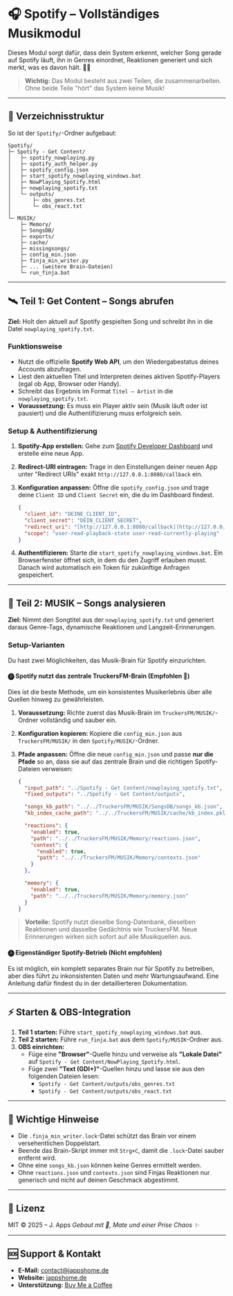 # 🎧 Spotify – Vollständiges Musikmodul

Dieses Modul sorgt dafür, dass dein System erkennt, welcher Song gerade auf Spotify läuft, ihn in Genres einordnet, Reaktionen generiert und sich merkt, was es davon hält. 🧠💖

> **Wichtig:** Das Modul besteht aus zwei Teilen, die zusammenarbeiten. Ohne beide Teile "hört" das System keine Musik!

---

## 📂 Verzeichnisstruktur

So ist der `Spotify/`-Ordner aufgebaut:

```plaintext
Spotify/
├─ Spotify - Get Content/
│   ├─ spotify_nowplaying.py
│   ├─ spotify_auth_helper.py
│   ├─ spotify_config.json
│   ├─ start_spotify_nowplaying_windows.bat
│   ├─ NowPlaying_Spotify.html
│   ├─ nowplaying_spotify.txt
│   └─ outputs/
│       ├─ obs_genres.txt
│       └─ obs_react.txt
│
└─ MUSIK/
    ├─ Memory/
    ├─ SongsDB/
    ├─ exports/
    ├─ cache/
    ├─ missingsongs/
    ├─ config_min.json
    ├─ finja_min_writer.py
    ├─ ... (weitere Brain-Dateien)
    └─ run_finja.bat
```

---

## 🛰️ Teil 1: Get Content – Songs abrufen

**Ziel:** Holt den aktuell auf Spotify gespielten Song und schreibt ihn in die Datei `nowplaying_spotify.txt`.

### Funktionsweise

-   Nutzt die offizielle **Spotify Web API**, um den Wiedergabestatus deines Accounts abzufragen.
-   Liest den aktuellen Titel und Interpreten deines aktiven Spotify-Players (egal ob App, Browser oder Handy).
-   Schreibt das Ergebnis im Format `Titel — Artist` in die `nowplaying_spotify.txt`.
-   **Voraussetzung:** Es muss ein Player aktiv sein (Musik läuft oder ist pausiert) und die Authentifizierung muss erfolgreich sein.

### Setup & Authentifizierung

1.  **Spotify-App erstellen:** Gehe zum [Spotify Developer Dashboard](https://developer.spotify.com/dashboard) und erstelle eine neue App.
2.  **Redirect-URI eintragen:** Trage in den Einstellungen deiner neuen App unter "Redirect URIs" exakt `http://127.0.0.1:8080/callback` ein.
3.  **Konfiguration anpassen:** Öffne die `spotify_config.json` und trage deine `Client ID` und `Client Secret` ein, die du im Dashboard findest.

    ```json
    {
      "client_id": "DEINE_CLIENT_ID",
      "client_secret": "DEIN_CLIENT_SECRET",
      "redirect_uri": "[http://127.0.0.1:8080/callback](http://127.0.0.1:8080/callback)",
      "scope": "user-read-playback-state user-read-currently-playing"
    }
    ```
4.  **Authentifizieren:** Starte die `start_spotify_nowplaying_windows.bat`. Ein Browserfenster öffnet sich, in dem du den Zugriff erlauben musst. Danach wird automatisch ein Token für zukünftige Anfragen gespeichert.

---

## 🧠 Teil 2: MUSIK – Songs analysieren

**Ziel:** Nimmt den Songtitel aus der `nowplaying_spotify.txt` und generiert daraus Genre-Tags, dynamische Reaktionen und Langzeit-Erinnerungen.

### Setup-Varianten

Du hast zwei Möglichkeiten, das Musik-Brain für Spotify einzurichten.

#### 🅑 Spotify nutzt das zentrale TruckersFM-Brain (Empfohlen 💖)

Dies ist die beste Methode, um ein konsistentes Musikerlebnis über alle Quellen hinweg zu gewährleisten.

1.  **Voraussetzung:** Richte zuerst das Musik-Brain im `TruckersFM/MUSIK/`-Ordner vollständig und sauber ein.
2.  **Konfiguration kopieren:** Kopiere die `config_min.json` aus `TruckersFM/MUSIK/` in den `Spotify/MUSIK/`-Ordner.
3.  **Pfade anpassen:** Öffne die neue `config_min.json` und passe **nur die Pfade** so an, dass sie auf das zentrale Brain und die richtigen Spotify-Dateien verweisen:

    ```json
    {
      "input_path": "../Spotify - Get Content/nowplaying_spotify.txt",
      "fixed_outputs": "../Spotify - Get Content/outputs",
    
      "songs_kb_path": "../../TruckersFM/MUSIK/SongsDB/songs_kb.json",
      "kb_index_cache_path": "../../TruckersFM/MUSIK/cache/kb_index.pkl",
    
      "reactions": {
        "enabled": true,
        "path": "../../TruckersFM/MUSIK/Memory/reactions.json",
        "context": {
          "enabled": true,
          "path": "../../TruckersFM/MUSIK/Memory/contexts.json"
        }
      },
    
      "memory": {
        "enabled": true,
        "path": "../../TruckersFM/MUSIK/Memory/memory.json"
      }
    }
    ```
> **Vorteile:** Spotify nutzt dieselbe Song-Datenbank, dieselben Reaktionen und dasselbe Gedächtnis wie TruckersFM. Neue Erinnerungen wirken sich sofort auf alle Musikquellen aus.

#### 🅐 Eigenständiger Spotify-Betrieb (Nicht empfohlen)
Es ist möglich, ein komplett separates Brain nur für Spotify zu betreiben, aber dies führt zu inkonsistenten Daten und mehr Wartungsaufwand. Eine Anleitung dafür findest du in der detaillierteren Dokumentation.

---

## ⚡ Starten & OBS-Integration

1.  **Teil 1 starten:** Führe `start_spotify_nowplaying_windows.bat` aus.
2.  **Teil 2 starten:** Führe `run_finja.bat` aus dem `Spotify/MUSIK`-Ordner aus.
3.  **OBS einrichten:**
    -   Füge eine **"Browser"**-Quelle hinzu und verweise als **"Lokale Datei"** auf `Spotify - Get Content/NowPlaying_Spotify.html`.
    -   Füge zwei **"Text (GDI+)"**-Quellen hinzu und lasse sie aus den folgenden Dateien lesen:
        -   `Spotify - Get Content/outputs/obs_genres.txt`
        -   `Spotify - Get Content/outputs/obs_react.txt`

---

## 📌 Wichtige Hinweise

-   Die `.finja_min_writer.lock`-Datei schützt das Brain vor einem versehentlichen Doppelstart.
-   Beende das Brain-Skript immer mit `Strg+C`, damit die `.lock`-Datei sauber entfernt wird.
-   Ohne eine `songs_kb.json` können keine Genres ermittelt werden.
-   Ohne `reactions.json` und `contexts.json` sind Finjas Reaktionen nur generisch und nicht auf deinen Geschmack abgestimmt.

---

## 📜 Lizenz

MIT © 2025 – J. Apps
*Gebaut mit 💖, Mate und einer Prise Chaos ✨*

---

## 🆘 Support & Kontakt

-   **E-Mail:** contact@jappshome.de
-   **Website:** [jappshome.de](https://jappshome.de)
-   **Unterstützung:** [Buy Me a Coffee](https://buymeacoffee.com/J.Apps)